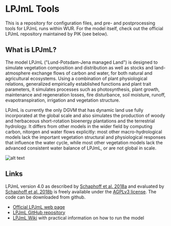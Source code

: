 # LPJmL Tools 

This is a repository for configuration files, and pre- and postprocessing tools for LPJmL runs within WUR. For the model itself, check out the official LPJmL repository maintained by PIK (see below).

## What is LPJmL?

The model LPJmL ("Lund-Potsdam-Jena managed Land") is designed to simulate vegetation composition and distribution as well as stocks and land-atmosphere exchange flows of carbon and water, for both natural and agricultural ecosystems. Using a combination of plant physiological relations, generalized empirically established functions and plant trait parameters, it simulates processes such as photosynthesis, plant growth, maintenance and regeneration losses, fire disturbance, soil moisture, runoff, evapotranspiration, irrigation and vegetation structure.

LPJmL is currently the only DGVM that has dynamic land use fully incorporated at the global scale and also simulates the production of woody and herbaceous short-rotation bioenergy plantations and the terrestrial hydrology. It differs from other models in the wider field by computing carbon, nitorgen and water flows explicitly: most other macro-hydrological models lack the important vegetation structural and physiological responses that influence the water cycle, while most other vegetation models lack the advanced consistent water balance of LPJmL, or are not global in scale.

![alt text](https://www.pik-potsdam.de/research/projects/activities/biosphere-water-modelling/images/LPJmL_gridcell_blanc2.png "Each grid cell in LPJmL simulations can consist of indivudual land use types or a mosaic of variable fractions of different agricultural lands and natural vegetation. Original image: PIK")

## Links

LPJmL version 4.0 as described by [Schaphoff et al. 2018a](http://dx.doi.org/10.5194/gmd-2017-145) and evaluated by [Schaphoff et al. 2018b](http://dx.doi.org/10.5194/gmd-2017-146) is freely available under the [AGPLv3 license](https://www.gnu.org/licenses/agpl-3.0.en.html). The code can be downloaded from github. 

* [Official LPJmL web page](https://www.pik-potsdam.de/research/projects/activities/biosphere-water-modelling/lpjml/lpjml)
* [LPJmL GitHub repository](https://github.com/PIK-LPJmL/LPJmL)
* [LPJmL Wiki](https://github.com/PIK-LPJmL/LPJmL/wiki) with practical information on how to run the model

